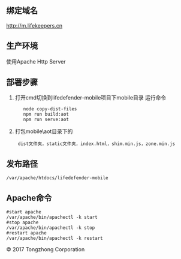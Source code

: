 绑定域名 
---
http://m.lifekeepers.cn

生产环境
---
使用Apache Http Server

部署步骤
---
1. 打开cmd切换到lifedefender-mobile项目下mobile目录
运行命令

          node copy-dist-files 
          npm run build:aot
          npm run serve:aot

2. 打包mobile\aot目录下的
            
        dist文件夹，static文件夹，index.html，shim.min.js，zone.min.js

发布路径
---
    /var/apache/htdocs/lifedefender-mobile

Apache命令
---
    #start apache 
    /var/apache/bin/apachectl -k start
    #stop apache
    /var/apache/bin/apachectl -k stop
    #restart apache
    /var/apache/bin/apachectl -k restart  
    
 <div class="footer">&copy; 2017 Tongzhong Corporation</div>